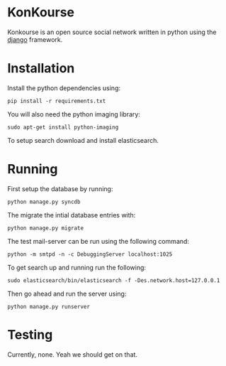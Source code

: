 KonKourse
===============
Konkourse is an open source social network written in python using the
[django](https://www.djangoproject.com/) framework.

Installation
===============
Install the python dependencies using:
```
pip install -r requirements.txt
```
You will also need the python imaging library:
```
sudo apt-get install python-imaging
```
To setup search download and install elasticsearch.

Running
===============
First setup the database by running:
```
python manage.py syncdb
```
The migrate the intial database entries with:
```
python manage.py migrate
```

The test mail-server can be run using the following command:
```
python -m smtpd -n -c DebuggingServer localhost:1025
```
To get search up and running run the following:
```
sudo elasticsearch/bin/elasticsearch -f -Des.network.host=127.0.0.1
```

Then go ahead and run the server using:
```
python manage.py runserver
```

Testing
===============
Currently, none. Yeah we should get on that.
